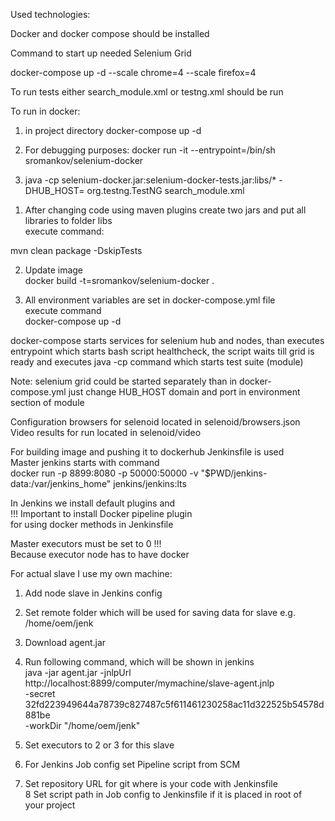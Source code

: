 Used technologies:  <br />

Docker and docker compose should be installed <br />

Command to start up needed Selenium Grid <br />

docker-compose up -d --scale chrome=4 --scale firefox=4 <br />

To run tests either search_module.xml or testng.xml should be run <br />

To run in docker: <br />

1) in project directory docker-compose up -d <br />
2)  For debugging purposes: docker run -it --entrypoint=/bin/sh sromankov/selenium-docker <br />

3) java -cp selenium-docker.jar:selenium-docker-tests.jar:libs/* -DHUB_HOST=<host> org.testng.TestNG
 search_module.xml <br />


1. After changing code using maven plugins create two jars and put all libraries to folder libs<br />
execute command:<br />

mvn clean package -DskipTests <br />

2. Update image <br />
docker build -t=sromankov/selenium-docker . <br />


3. All environment variables are set in docker-compose.yml file <br />
execute command <br />
docker-compose up -d<br />

docker-compose starts services for selenium hub and nodes, than executes entrypoint which starts bash script
healthcheck, the script waits till grid is ready and executes java -cp command which starts test suite (module)<br />

Note: selenium grid  could be started separately than in docker-compose.yml just change HUB_HOST domain and port
in environment section of module<br />

Configuration browsers for selenoid located in selenoid/browsers.json<br />
Video results for run located in selenoid/video<br />

For building image and pushing it to dockerhub Jenkinsfile is used <br/>
Master jenkins starts with command <br/>
docker run -p 8899:8080 -p 50000:50000 -v "$PWD/jenkins-data:/var/jenkins_home" jenkins/jenkins:lts <br/>

In Jenkins we install default plugins and <br/>
!!! Important to install Docker pipeline plugin <br/>
for using docker methods in Jenkinsfile <br/>

Master executors must be set to 0 !!! <br/>
Because executor node has to have docker <br/>

For actual slave I use my own machine:<br/>
1. Add node slave in Jenkins config<br/>
2. Set remote folder which will be used for saving data for slave e.g. /home/oem/jenk<br/>
3. Download agent.jar <br/>
4. Run following command, which will be shown in jenkins <br/>
java -jar agent.jar -jnlpUrl <br/>
http://localhost:8899/computer/mymachine/slave-agent.jnlp<br/>
-secret 32fd223949644a78739c827487c5f611461230258ac11d322525b54578d881be <br/>
-workDir "/home/oem/jenk"<br/>

5. Set executors to 2 or 3 for this slave<br/>

6. For Jenkins Job config set Pipeline script from SCM<br/>
7. Set repository URL for git where is your code with Jenkinsfile<br/>
8 Set script path in Job config to Jenkinsfile if it is placed in root of <br/>
your project  <br/>